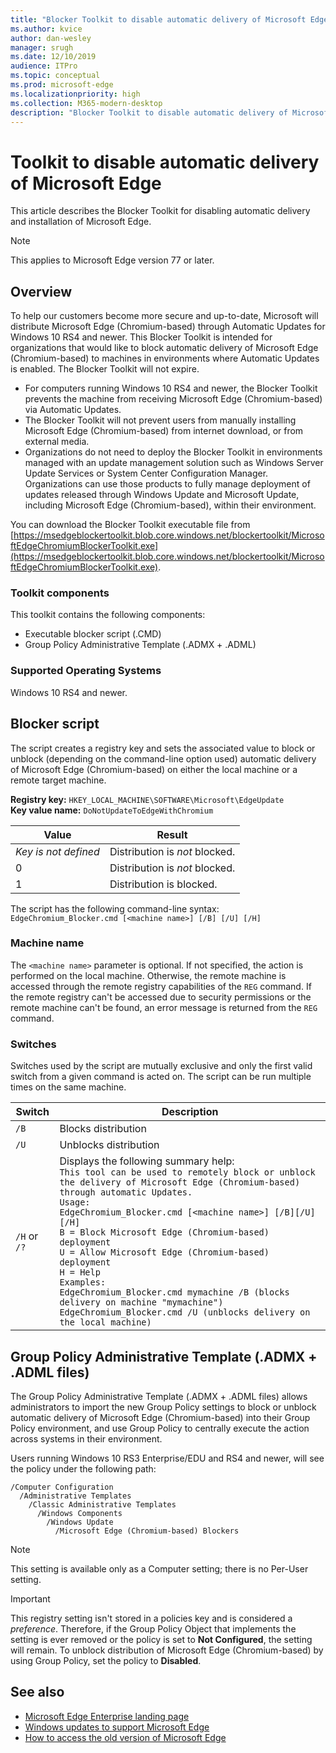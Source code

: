 ```yaml
---
title: "Blocker Toolkit to disable automatic delivery of Microsoft Edge"
ms.author: kvice
author: dan-wesley
manager: srugh
ms.date: 12/10/2019
audience: ITPro
ms.topic: conceptual
ms.prod: microsoft-edge
ms.localizationpriority: high
ms.collection: M365-modern-desktop
description: "Blocker Toolkit to disable automatic delivery of Microsoft Edge"
---
```


# Toolkit to disable automatic delivery of Microsoft Edge

This article describes the Blocker Toolkit for disabling automatic delivery and installation of Microsoft Edge.

> [!NOTE]
> This applies  to Microsoft Edge version 77 or later.

## Overview

To help our customers become more secure and up-to-date, Microsoft will distribute Microsoft Edge (Chromium-based) through Automatic Updates for Windows 10 RS4 and newer. This Blocker Toolkit is intended for organizations that would like to block automatic delivery of Microsoft Edge (Chromium-based) to machines in environments where Automatic Updates is enabled. The Blocker Toolkit will not expire.

- For computers running Windows 10 RS4 and newer, the Blocker Toolkit prevents the machine from receiving Microsoft Edge (Chromium-based) via Automatic Updates.
- The Blocker Toolkit will not prevent users from manually installing Microsoft Edge (Chromium-based) from internet download, or from external media.
- Organizations do not need to deploy the Blocker Toolkit in environments managed with an update management solution such as Windows Server Update Services or System Center Configuration Manager. Organizations can use those products to fully manage deployment of updates released through Windows Update and Microsoft Update, including Microsoft Edge (Chromium-based), within their environment.

You can download the Blocker Toolkit executable file from [https://msedgeblockertoolkit.blob.core.windows.net/blockertoolkit/MicrosoftEdgeChromiumBlockerToolkit.exe](https://msedgeblockertoolkit.blob.core.windows.net/blockertoolkit/MicrosoftEdgeChromiumBlockerToolkit.exe).

### Toolkit components

This toolkit contains the following components:

- Executable blocker script (.CMD)
- Group Policy Administrative Template (.ADMX + .ADML)

### Supported Operating Systems

Windows 10 RS4 and newer.

## Blocker script

The script creates a registry key and sets the associated value to block or unblock (depending on the command-line option used) automatic delivery of Microsoft Edge (Chromium-based) on either the local machine or a remote target machine.

**Registry key:** `HKEY_LOCAL_MACHINE\SOFTWARE\Microsoft\EdgeUpdate`<br>
**Key value name:** `DoNotUpdateToEdgeWithChromium`

| Value                | Result                       |
|----------------------|------------------------------|
| *Key is not defined* | Distribution is *not* blocked. |
| 0                    | Distribution is *not* blocked. |
| 1                    | Distribution is blocked.     |

The script has the following command-line syntax:<br> 
`EdgeChromium_Blocker.cmd [<machine name>] [/B] [/U] [/H]`

### Machine name

The `<machine name>` parameter is optional. If not specified, the action is performed on the local machine. Otherwise, the remote machine is accessed through the remote registry capabilities of the `REG` command. If the remote registry can't be accessed due to security permissions or the remote machine can't be found, an error message is returned from the `REG` command.

### Switches

Switches used by the script are mutually exclusive and only the first valid switch from a given command is acted on. The script can be run multiple times on the same machine.

| Switch       | Description                              |
|--------------|------------------------------------------|
| `/B`         | Blocks distribution                      |
| `/U`         | Unblocks distribution                    |
| `/H` or `/?` | Displays the following summary help:<br>`This tool can be used to remotely block or unblock the delivery of Microsoft Edge (Chromium-based) through automatic Updates.`<br> `Usage:`<br>`EdgeChromium_Blocker.cmd [<machine name>] [/B][/U][/H]`<br>`B = Block Microsoft Edge (Chromium-based) deployment`<br>`U = Allow Microsoft Edge (Chromium-based) deployment`<br>`H = Help`<br>`Examples:`<br>`EdgeChromium_Blocker.cmd mymachine /B (blocks delivery on machine "mymachine")`<br>`EdgeChromium_Blocker.cmd /U (unblocks delivery on the local machine)`<br> |

## Group Policy Administrative Template (.ADMX + .ADML files)

The Group Policy Administrative Template (.ADMX + .ADML files) allows administrators to import the new Group Policy settings to block or unblock automatic delivery of Microsoft Edge (Chromium-based) into their Group Policy environment, and use Group Policy to centrally execute the action across systems in their environment.

Users running Windows 10 RS3 Enterprise/EDU and RS4 and newer, will see the policy under the following path:

```
/Computer Configuration  
  /Administrative Templates
    /Classic Administrative Templates  
      /Windows Components  
        /Windows Update  
          /Microsoft Edge (Chromium-based) Blockers
```

> [!NOTE]
> This setting is available only as a Computer setting; there is no Per-User setting.

> [!IMPORTANT]
> This registry setting isn't stored in a policies key and is considered a *preference*. Therefore, if the Group Policy Object that implements the setting is ever removed or the policy is set to **Not Configured**, the setting will remain. To unblock distribution of Microsoft Edge (Chromium-based) by using Group Policy, set the policy to **Disabled**.

## See also

- [Microsoft Edge Enterprise landing page](https://www.microsoftedgeinsider.com/enterprise)
- [Windows updates to support Microsoft Edge](https://docs.microsoft.com/deployedge/microsoft-edge-sysupdate-windows-updates)
- [How to access the old version of Microsoft Edge](https://docs.microsoft.com/deployedge/microsoft-edge-sysupdate-access-old-edge)
